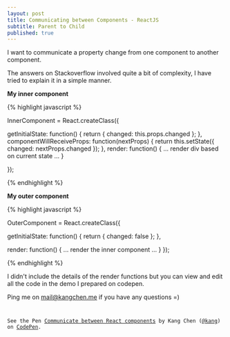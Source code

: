 ```yaml
---
layout: post
title: Communicating between Components - ReactJS
subtitle: Parent to Child
published: true
---
```


I want to communicate a property change from one component to another component.

The answers on Stackoverflow involved quite a bit of complexity, I have tried to explain it in a simple manner.

**My inner component**

{% highlight javascript %}

InnerComponent = React.createClass({

  getInitialState: function() {
    return {
      changed: this.props.changed
    };
  },
  componentWillReceiveProps: function(nextProps) {
    return this.setState({
      changed: nextProps.changed
    });
  },
  render: function() {
    ...
    render div based on current state
    ...
  }

});

{% endhighlight %}

**My outer component**

{% highlight javascript %}

OuterComponent = React.createClass({

  getInitialState: function() {
    return {
      changed: false
    };
  },

  render: function() {
    ...
    render the inner component
    ...
  }
});


{% endhighlight %}


I didn't include the details of the render functions but you can view and edit all the code in the demo I prepared on codepen.

Ping me on mail@kangchen.me if you have any questions =)

<pre><code>
<p data-height="468" data-theme-id="15231" data-slug-hash="YXWjOp" data-default-tab="result" data-user="kang" class='codepen'>See the Pen <a href='http://codepen.io/kang/pen/YXWjOp/'>Communicate between React components</a> by Kang Chen (<a href='http://codepen.io/kang'>@kang</a>) on <a href='http://codepen.io'>CodePen</a>.</p>
<script async src="//assets.codepen.io/assets/embed/ei.js"></script>
</code></pre>
